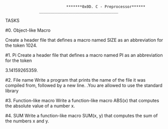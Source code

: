                                *******0x0D. C - Preprocessor******
			       ___________________________________

TASKS

#0. Object-like Macro

Create a header file that defines a macro named SIZE as an abbreviation for the token 1024.

#1. Pi
Create a header file that defines a macro named PI as an abbreviation for the token 

3.14159265359.

#2. File name
Write a program that prints the name of the file it was compiled from, followed by a new line.
	.You are allowed to use the standard library

#3. Function-like macro
Write a function-like macro ABS(x) that computes the absolute value of a number x.

#4. SUM
Write a function-like macro SUM(x, y) that computes the sum of the numbers x and y.
